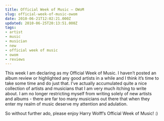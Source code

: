 ```yaml
---
title: Official Week of Music – OWoM
slug: official-week-of-music-owom
date: 2010-06-21T12:02:21.000Z
updated: 2010-06-25T20:13:51.000Z
tags:
- artist
- music
- musician
- new
- official week of music
- owom
- reviews
---
```


This week I am declaring as my Official Week of Music.  I haven’t posted an album review or highlighted any good artists in a while and I think it’s time to take some time and do just that.  I’ve actually accumulated quite a nice collection of artists and musicians that I am very much itching to write about.  I am no longer restricting myself from writing solely of new artists and albums - there are far too many musicians out there that when they enter my realm of music deserve my attention and adulation.

So without further ado, please enjoy Harry Wolff’s Official Week of Music! :)
